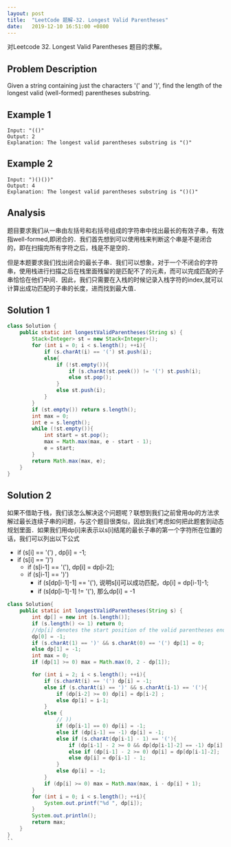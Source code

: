```yaml
---
layout: post
title:  "LeetCode 题解-32. Longest Valid Parentheses"
date:   2019-12-10 16:51:00 +0800
---
```


对Leetcode 32. Longest Valid Parentheses 题目的求解。

## Problem Description

Given a string containing just the characters '(' and ')', find the length of the longest valid (well-formed) parentheses substring.

## Example 1

```
Input: "(()"
Output: 2
Explanation: The longest valid parentheses substring is "()"
```

## Example 2

```
Input: ")()())"
Output: 4
Explanation: The longest valid parentheses substring is "()()"
```

## Analysis

题目要求我们从一串由左括号和右括号组成的字符串中找出最长的有效子串，有效指well-formed,即闭合的．我们首先想到可以使用栈来判断这个串是不是闭合的，即在扫描完所有字符之后，栈是不是空的．

但是本题要求我们找出闭合的最长子串．我们可以想象，对于一个不闭合的字符串，使用栈进行扫描之后在栈里面残留的是匹配不了的元素，而可以完成匹配的子串恰恰在他们中间．因此，我们只需要在入栈的时候记录入栈字符的index,就可以计算出成功匹配的子串的长度，进而找到最大值．

## Solution 1

```java
class Solution {
    public static int longestValidParentheses(String s) {
        Stack<Integer> st = new Stack<Integer>();
        for (int i = 0; i < s.length(); ++i){
            if (s.charAt(i) == '(') st.push(i);
            else{
                if (!st.empty()){
                    if (s.charAt(st.peek()) != '(') st.push(i);
                    else st.pop();
                }
                else st.push(i);
            }   
        }
        if (st.empty()) return s.length();
        int max = 0;
        int e = s.length();
        while (!st.empty()){
            int start = st.pop();
            max = Math.max(max, e - start - 1);
            e = start;
        }
        return Math.max(max, e);
    }
}
```

## Solution 2

如果不借助于栈，我们该怎么解决这个问题呢？联想到我们之前曾用dp的方法求解过最长连续子串的问题，与这个题目很类似，因此我们考虑如何把此题套到动态规划里面．如果我们用dp[i]来表示以s[i]结尾的最长子串的第一个字符所在位置的话，我们可以列出以下公式

- if (s[i] == '(') , dp[i] = -1;
- if (s[i] == ')')
    - if (s[i-1] == '('), dp[i] = dp[i-2]; 
    - if (s[i-1] == ')')
        - if (s[dp[i-1]-1] == '('), 说明s[i]可以成功匹配，dp[i] = dp[i-1]-1;
        - if (s[dp[i-1]-1] != '('), 那么dp[i] = -1
        
```java
class Solution{
    public static int longestValidParentheses(String s) {
        int dp[] = new int [s.length()];
        if (s.length() <= 1) return 0;
        //dp[i] denotes the start position of the valid parentheses ended at i
        dp[0] = -1;
        if (s.charAt(1) == ')' && s.charAt(0) == '(') dp[1] = 0;
        else dp[1] = -1;
        int max = 0;
        if (dp[1] >= 0) max = Math.max(0, 2 - dp[1]);

        for (int i = 2; i < s.length(); ++i){
            if (s.charAt(i) == '(') dp[i] = -1;
            else if (s.charAt(i) == ')' && s.charAt(i-1) == '('){
                if (dp[i-2] >= 0) dp[i] = dp[i-2] ;
                else dp[i] = i-1;
            }
            else {
                // ))
                if (dp[i-1] == 0) dp[i] = -1;
                else if (dp[i-1] == -1) dp[i] = -1;
                else if (s.charAt(dp[i-1] - 1) == '('){
                    if (dp[i-1] - 2 >= 0 && dp[dp[i-1]-2] == -1) dp[i] = dp[i-1]-1;
                    else if (dp[i-1] - 2 >= 0) dp[i] = dp[dp[i-1]-2];
                    else dp[i] = dp[i-1] - 1;
                }
                else dp[i] = -1;
            }
            if (dp[i] >= 0) max = Math.max(max, i - dp[i] + 1);
        }
        for (int i = 0; i < s.length(); ++i){
            System.out.printf("%d ", dp[i]);
        }
        System.out.println();
        return max;
    }
}
``